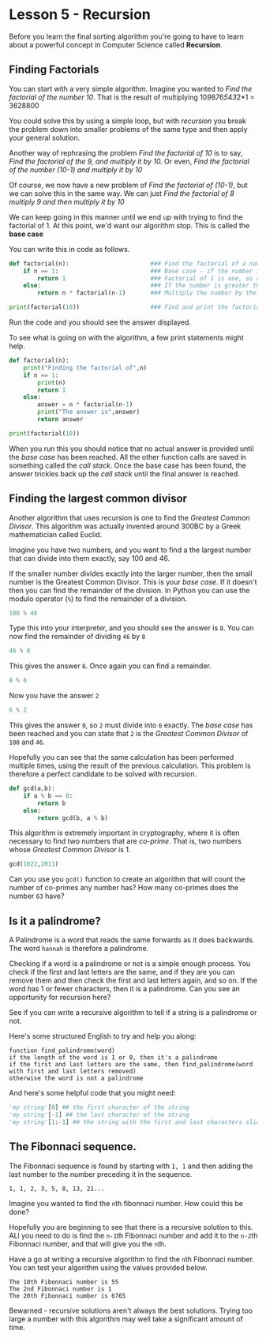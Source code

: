 # Lesson 5 - Recursion

Before you learn the final sorting algorithm you're going to have to learn about a powerful concept in Computer Science called **Recursion**.

## Finding Factorials

You can start with a very simple algorithm. Imagine you wanted to *Find the factorial of the number 10*. That is the result of multiplying 10*9*8*7*6*5*4*3*2*1 = 3628800

You could solve this by using a simple loop, but with *recursion* you break the problem down into smaller problems of the same type and then apply your general solution.

Another way of rephrasing the problem *Find the factorial of 10* is to say, *Find the factorial of the 9, and multiply it by 10.* Or even, *Find the factorial of the number (10-1) and multiply it by 10*

Of course, we now have a new problem of *Find the factorial of (10-1)*, but we can solve this in the same way. We can just *Find the factorial of 8 multiply 9 and then multiply it by 10*

We can keep going in this manner until we end up with trying to find the factorial of 1. At this point, we'd want our algorithm stop. This is called the **base case**

You can write this in code as follows.

```python
def factorial(n):			            ### Find the factorial of a number n
    if n == 1:				            ### Base case - if the number is 1    
        return 1                        ### Factorial of 1 is one, so return it
    else:                               ### If the number is greater than 1
        return n * factorial(n-1)       ### Multiply the number by the factorial of the next number down

print(factorial(10))                    ### Find and print the factorial of 10
```

Run the code and you should see the answer displayed.

To see what is going on with the algorithm, a few print statements might help.

```python
def factorial(n):
    print("Finding the factorial of",n)
    if n == 1:
        print(n)
        return 1
    else:
        answer = n * factorial(n-1)
        print("The answer is",answer)
        return answer

print(factorial(10))
```

When you run this you should notice that no actual answer is provided until the *base case* has been reached. All the other function calls are saved in something called the *call stack*. Once the base case has been found, the answer trickles back up the *call stack* until the final answer is reached.

## Finding the largest common divisor

Another algorithm that uses recursion is one to find the *Greatest Common Divisor*. This algorithm was actually invented around 300BC by a Greek mathematician called Euclid.

Imagine you have two numbers, and you want to find a the largest number that can divide into them exactly, say 100 and 46.

If the smaller number divides exactly into the larger number, then the small number is the Greatest Common Divisor. This is your *base case*. If it doesn't then you can find the remainder of the division. In Python you can use the modulo operator (`%`) to find the remainder of a division.

```python
100 % 46
```

Type this into your interpreter, and you should see the answer is `8`. You can now find the remainder of dividing `46` by `8`

```python
46 % 8
```

This gives the answer `6`. Once again you can find a remainder.

```python
8 % 6
```

Now you have the answer `2`

```python
6 % 2
```

This gives the answer `0`, so `2` must divide into `6` exactly. The *base case* has been reached and you can state that `2` is the *Greatest Common Divisor* of `100` and `46`.

Hopefully you can see that the same calculation has been performed multiple times, using the result of the previous calculation. This problem is therefore a perfect candidate to be solved with recursion.

```python
def gcd(a,b):
    if a % b == 0:
        return b
    else:
        return gcd(b, a % b)
```

This algorithm is extremely important in cryptography, where it is often necessary to find two numbers that are *co-prime*. That is, two numbers whose *Greatest Common Divisor* is 1.

```python
gcd(1022,2011)
```

Can you use you `gcd()` function to create an algorithm that will count the number of co-primes any number has? How many co-primes does the number `63` have? 

## Is it a palindrome?

A Palindrome is a word that reads the same forwards as it does backwards. The word `hannah` is therefore a palindrome.

Checking if a word is a palindrome or not is a simple enough process. You check if the first and last letters are the same, and if they are you can remove them and then check the first and last letters again, and so on. If the word has 1 or fewer characters, then it is a palindrome. Can you see an opportunity for recursion here?

See if you can write a recursive algorithm to tell if a string is a palindrome or not.

Here's some structured English to try and help you along:

```
function find_palindrome(word)
if the length of the word is 1 or 0, then it's a palindrome
if the first and last letters are the same, then find_palindrome(word with first and last letters removed)
otherwise the word is not a palindrome
```

And here's some helpful code that you might need:

```python
'my string'[0] ## the first character of the string
'my string'[-1] ## the last character of the string
'my string'[1:-1] ## the string with the first and last characters sliced off 
```

## The Fibonnaci sequence.

The Fibonnaci sequence is found by starting with `1, 1` and then adding the last number to the number preceding it in the sequence.

```
1, 1, 2, 3, 5, 8, 13, 21...
```

Imagine you wanted to find the `n`th fibonnaci number. How could this be done?

Hopefully you are beginning to see that there is a recursive solution to this. ALl you need to do is find the `n-1`th Fibonnaci number and add it to the `n-2`th Fibonnaci number, and that will give you the `n`th.

Have a go at writing a recursive algorithm to find the `n`th Fibonnaci number. You can test your algorithm using the values provided below.

```
The 10th Fibonnaci number is 55
The 2nd Fibonnaci number is 1
The 20th Fibonnaci number is 6765
```

Bewarned - recursive solutions aren't always the best solutions. Trying too large a number with this algorithm may well take a significant amount of time.

